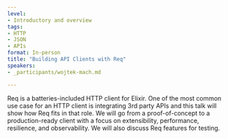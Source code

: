 ```yaml
---
level:
- Introductory and overview
tags:
- HTTP
- JSON
- APIs
format: In-person
title: "Building API Clients with Req"
speakers:
- _participants/wojtek-mach.md

---
```

Req is a batteries-included HTTP client for Elixir. One of the most common use case for an HTTP client is integrating 3rd party APIs and this talk will show how Req fits in that role. We will go from a proof-of-concept to a production-ready client with a focus on extensibility, performance, resilience, and observability. We will also discuss Req features for testing.

